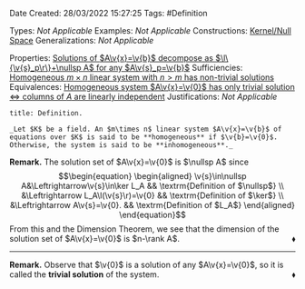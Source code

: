 <div class="topSpace"></div>

Date Created: 28/03/2022 15:27:25
Tags: #Definition

Types: _Not Applicable_
Examples: _Not Applicable_
Constructions: [Kernel/Null Space](Kernel;%20Null%20Space.md)
Generalizations: _Not Applicable_

Properties: [Solutions of $A\v{x}=\v{b}$ decompose as $\l\{\v{s}_p\r\}+\nullsp A$ for any $A\v{s}_p=\v{b}$](Solutions%20of%20a%20linear%20system%20decompose%20as%20sum%20of%20particular%20and%20null.md)
Sufficiencies: [Homogeneous $m\times n$ linear system with $n>m$ has non-trivial solutions](Homogeneous%20linear%20system%20with%20more%20unknowns%20than%20equations%20has%20non-trivial%20solutions.md)
Equivalences: [Homogeneous system $A\v{x}=\v{0}$ has only trivial solution $\Leftrightarrow$ columns of $A$ are linearly independent](Homogeneous%20linear%20system%20only%20trivial%20solution%20iff%20columns%20of%20coefficient%20matrix%20are%20linearly%20independent.md)
Justifications: _Not Applicable_

``` ad-Definition
title: Definition.

_Let $K$ be a field. An $m\times n$ linear system $A\v{x}=\v{b}$ of equations over $K$ is said to be **homogeneous** if $\v{b}=\v{0}$. Otherwise, the system is said to be **inhomogeneous**._

```

**Remark.** The solution set of $A\v{x}=\v{0}$ is $\nullsp A$ since
$$\begin{equation}
    \begin{aligned}
        \v{s}\in\nullsp A&\Leftrightarrow\v{s}\in\ker L_A && \textrm{Definition of $\nullsp$}  \\
        &\Leftrightarrow L_A\l(\v{s}\r)=\v{0} && \textrm{Definition of $\ker$} \\
        &\Leftrightarrow A\v{s}=\v{0}. && \textrm{Definition of $L_A$}
    \end{aligned}
\end{equation}$$
From this and the Dimension Theorem, we see that the dimension of the solution set of $A\v{x}=\v{0}$ is $n-\rank A$.<span style="float:right;">$\blacklozenge$</span>

---

**Remark.** Observe that $\v{0}$ is a solution of any $A\v{x}=\v{0}$, so it is called the **trivial solution** of the system.<span style="float:right;">$\blacklozenge$</span>
